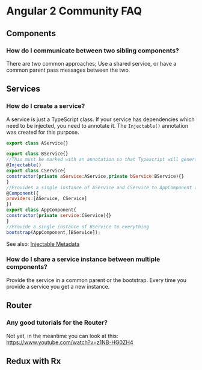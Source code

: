 # Angular 2 Community FAQ

## Components

### How do I communicate between two sibling components?
There are two common approaches; Use a shared service, or have a common parent pass messages between the two.
  
## Services

### How do I create a service?
A service is just a TypeScript class. If your service has dependencies which need to be injected, you need to annotate it. The `Injectable()` annotation was created for this purpose.
```javascript
export class AService{}

export class BService{}
//This must be marked with an annotation so that Typescript will generate the information required to inject dependencies
@Injectable()
export class CService{
constructor(private aService:AService,private bService:BService){}
}
//Provides a single instance of AService and CService to AppComponent and all of its children
@Component({
providers:[AService, CService]
})
export class AppComponent{
constructor(private service:CService){}
}
//Provide a single instance of BService to everything
bootstrap(AppComponent,[BService]);
```
See also: [Injectable Metadata](https://angular.io/docs/ts/latest/api/core/InjectableMetadata-class.html)

### How do I share a service instance between multiple components?
Provide the service in a common parent or the bootstrap. Every time you provide a service you get a new instance.

## Router

### Any good tutorials for the Router?
Not yet, in the meantime you can look at this: https://www.youtube.com/watch?v=z1NB-HG0ZH4

## Redux with Rx
